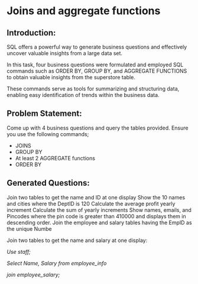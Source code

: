 # Joins and aggregate functions

## Introduction:

SQL offers a powerful way to generate business questions and effectively uncover valuable insights from a large data set.

In this task, four business questions were formulated and employed SQL commands such as ORDER BY, GROUP BY, and AGGREGATE FUNCTIONS to obtain valuable insights from the superstore table.

These commands serve as tools for summarizing and structuring data, enabling easy identification of trends within the business data.

## Problem Statement:
Come up with 4 business questions and query the tables provided. Ensure you use the following commands;

- JOINS
- GROUP BY
- At least 2 AGGREGATE functions
- ORDER BY

## Generated Questions:

Join two tables to get the name and ID at one display
Show the 10 names and cities where the DeptID is 120
Calculate the average profit yearly increment
Calculate the sum of yearly increments
Show names, emails, and Pincodes where the pin code is greater than 410000 and displays them in descending order.
Join the employee and salary tables having the EmpID as the unique Numbe

Join two tables to get the name and salary at one display:

_Use staff;_

_Select Name, Salary from employee_info_

_join employee_salary;_
